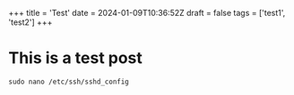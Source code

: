 +++
title = 'Test'
date = 2024-01-09T10:36:52Z
draft = false
tags = ['test1', 'test2']
+++

# This is a test post

```Shell
sudo nano /etc/ssh/sshd_config
```